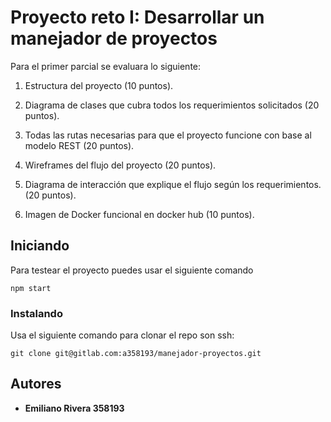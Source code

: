 # Proyecto reto I: Desarrollar un manejador de proyectos

Para el primer parcial se evaluara lo siguiente:

1) Estructura del proyecto (10 puntos).

2) Diagrama de clases que cubra todos los requerimientos solicitados (20 puntos).

3) Todas las rutas necesarias para que el proyecto funcione con base al modelo REST (20 puntos).

4) Wireframes del flujo del proyecto (20 puntos).

5) Diagrama de interacción que explique el flujo según los requerimientos. (20 puntos).

6) Imagen de Docker funcional en docker hub (10 puntos).

## Iniciando

Para testear el proyecto puedes usar el siguiente comando
```
npm start
```

### Instalando 

Usa el siguiente comando para clonar el repo son ssh:

```
git clone git@gitlab.com:a358193/manejador-proyectos.git
```

## Autores

* **Emiliano Rivera     358193**